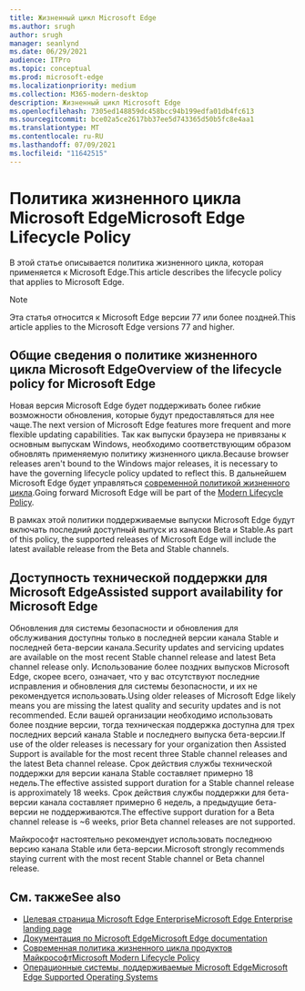```yaml
---
title: Жизненный цикл Microsoft Edge
ms.author: srugh
author: srugh
manager: seanlynd
ms.date: 06/29/2021
audience: ITPro
ms.topic: conceptual
ms.prod: microsoft-edge
ms.localizationpriority: medium
ms.collection: M365-modern-desktop
description: Жизненный цикл Microsoft Edge
ms.openlocfilehash: 7305ed148859dc458bcc94b199edfa01db4fc613
ms.sourcegitcommit: bce02a5ce2617bb37ee5d743365d50b5fc8e4aa1
ms.translationtype: MT
ms.contentlocale: ru-RU
ms.lasthandoff: 07/09/2021
ms.locfileid: "11642515"
---
```

# <a name="microsoft-edge-lifecycle-policy"></a><span data-ttu-id="10272-103">Политика жизненного цикла Microsoft Edge</span><span class="sxs-lookup"><span data-stu-id="10272-103">Microsoft Edge Lifecycle Policy</span></span>

<span data-ttu-id="10272-104">В этой статье описывается политика жизненного цикла, которая применяется к Microsoft Edge.</span><span class="sxs-lookup"><span data-stu-id="10272-104">This article describes the lifecycle policy that applies to Microsoft Edge.</span></span>

> [!NOTE]
> <span data-ttu-id="10272-105">Эта статья относится к Microsoft Edge версии 77 или более поздней.</span><span class="sxs-lookup"><span data-stu-id="10272-105">This article applies to the Microsoft Edge versions 77 and higher.</span></span>

## <a name="overview-of-the-lifecycle-policy-for-microsoft-edge"></a><span data-ttu-id="10272-106">Общие сведения о политике жизненного цикла Microsoft Edge</span><span class="sxs-lookup"><span data-stu-id="10272-106">Overview of the lifecycle policy for Microsoft Edge</span></span>

<span data-ttu-id="10272-107">Новая версия Microsoft Edge будет поддерживать более гибкие возможности обновления, которые будут предоставляться для нее чаще.</span><span class="sxs-lookup"><span data-stu-id="10272-107">The next version of Microsoft Edge features more frequent and more flexible updating capabilities.</span></span> <span data-ttu-id="10272-108">Так как выпуски браузера не привязаны к основным выпускам Windows, необходимо соответствующим образом обновлять применяемую политику жизненного цикла.</span><span class="sxs-lookup"><span data-stu-id="10272-108">Because browser releases aren't bound to the Windows major releases, it is necessary to have the governing lifecycle policy updated to reflect this.</span></span> <span data-ttu-id="10272-109">В дальнейшем Microsoft Edge будет управляться [современной политикой жизненного цикла](https://support.microsoft.com/help/30881/modern-lifecycle-policy).</span><span class="sxs-lookup"><span data-stu-id="10272-109">Going forward Microsoft Edge will be part of the [Modern Lifecycle Policy](https://support.microsoft.com/help/30881/modern-lifecycle-policy).</span></span>

<span data-ttu-id="10272-110">В рамках этой политики поддерживаемые выпуски Microsoft Edge будут включать последний доступный выпуск из каналов Beta и Stable.</span><span class="sxs-lookup"><span data-stu-id="10272-110">As part of this policy, the supported releases of Microsoft Edge will include the latest available release from the Beta and Stable channels.</span></span>

## <a name="assisted-support-availability-for-microsoft-edge"></a><span data-ttu-id="10272-111">Доступность технической поддержки для Microsoft Edge</span><span class="sxs-lookup"><span data-stu-id="10272-111">Assisted support availability for Microsoft Edge</span></span>
<span data-ttu-id="10272-112">Обновления для системы безопасности и обновления для обслуживания доступны только в последней версии канала Stable и последней бета-версии канала.</span><span class="sxs-lookup"><span data-stu-id="10272-112">Security updates and servicing updates are available on the most recent Stable channel release and latest Beta channel release only.</span></span> <span data-ttu-id="10272-113">Использование более поздних выпусков Microsoft Edge, скорее всего, означает, что у вас отсутствуют последние исправления и обновления для системы безопасности, и их не рекомендуется использовать.</span><span class="sxs-lookup"><span data-stu-id="10272-113">Using older releases of Microsoft Edge likely means you are missing the latest quality and security updates and is not recommended.</span></span> <span data-ttu-id="10272-114">Если вашей организации необходимо использовать более поздние версии, тогда техническая поддержка доступна для трех последних версий канала Stable и последнего выпуска бета-версии.</span><span class="sxs-lookup"><span data-stu-id="10272-114">If use of the older releases is necessary for your organization then Assisted Support is available for the most recent three Stable channel releases and the latest Beta channel release.</span></span>  <span data-ttu-id="10272-115">Срок действия службы технической поддержки для версии канала Stable составляет примерно 18 недель.</span><span class="sxs-lookup"><span data-stu-id="10272-115">The effective assisted support duration for a Stable channel release is approximately 18 weeks.</span></span> <span data-ttu-id="10272-116">Срок действия службы поддержки для бета-версии канала составляет примерно 6 недель, а предыдущие бета-версии не поддерживаются.</span><span class="sxs-lookup"><span data-stu-id="10272-116">The effective support duration for a Beta channel release is ~6 weeks, prior Beta channel releases are not supported.</span></span>

<span data-ttu-id="10272-117">Майкрософт настоятельно рекомендует использовать последнюю версию канала Stable или бета-версии.</span><span class="sxs-lookup"><span data-stu-id="10272-117">Microsoft strongly recommends staying current with the most recent Stable channel or Beta channel release.</span></span>



## <a name="see-also"></a><span data-ttu-id="10272-118">См. также</span><span class="sxs-lookup"><span data-stu-id="10272-118">See also</span></span>

- [<span data-ttu-id="10272-119">Целевая страница Microsoft Edge Enterprise</span><span class="sxs-lookup"><span data-stu-id="10272-119">Microsoft Edge Enterprise landing page</span></span>](https://aka.ms/EdgeEnterprise)
- [<span data-ttu-id="10272-120">Документация по Microsoft Edge</span><span class="sxs-lookup"><span data-stu-id="10272-120">Microsoft Edge documentation</span></span>](./index.yml)
- [<span data-ttu-id="10272-121">Современная политика жизненного цикла продуктов Майкрософт</span><span class="sxs-lookup"><span data-stu-id="10272-121">Microsoft Modern Lifecycle Policy</span></span>](https://support.microsoft.com/help/30881/modern-lifecycle-policy)
- [<span data-ttu-id="10272-122">Операционные системы, поддерживаемые Microsoft Edge</span><span class="sxs-lookup"><span data-stu-id="10272-122">Microsoft Edge Supported Operating Systems</span></span>](./microsoft-edge-supported-operating-systems.md)